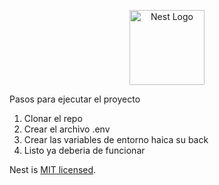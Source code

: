 <p align="center">
  <a href="http://nestjs.com/" target="blank"><img src="https://nestjs.com/img/logo-small.svg" width="120" alt="Nest Logo" /></a>
</p>

Pasos para ejecutar el proyecto
1. Clonar el repo
2. Crear el archivo .env
3. Crear las variables de entorno haica su back
4. Listo ya deberia de funcionar

Nest is [MIT licensed](https://github.com/nestjs/nest/blob/master/LICENSE).
